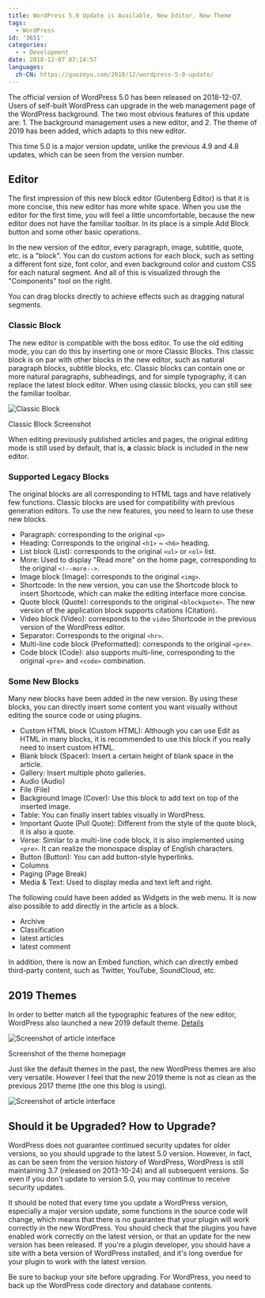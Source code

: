 ```yaml
---
title: WordPress 5.0 Update is Available, New Editor, New Theme
tags:
  - WordPress
id: '3651'
categories:
  - - Development
date: 2018-12-07 07:14:57
languages:
  zh-CN: https://guozeyu.com/2018/12/wordpress-5-0-update/
---
```


The official version of WordPress 5.0 has been released on 2018-12-07. Users of self-built WordPress can upgrade in the web management page of the WordPress background. The two most obvious features of this update are: 1. The background management uses a new editor, and 2. The theme of 2019 has been added, which adapts to this new editor.
<!-- more -->

This time 5.0 is a major version update, unlike the previous 4.9 and 4.8 updates, which can be seen from the version number.

## Editor

The first impression of this new block editor (Gutenberg Editor) is that it is more concise, this new editor has more white space. When you use the editor for the first time, you will feel a little uncomfortable, because the new editor does not have the familiar toolbar. In its place is a simple Add Block button and some other basic operations.

In the new version of the editor, every paragraph, image, subtitle, quote, etc. is a "block". You can do custom actions for each block, such as setting a different font size, font color, and even background color and custom CSS for each natural segment. And all of this is visualized through the "Components" tool on the right.

You can drag blocks directly to achieve effects such as dragging natural segments.

### Classic Block

The new editor is compatible with the boss editor. To use the old editing mode, you can do this by inserting one or more Classic Blocks. This classic block is on par with other blocks in the new editor, such as natural paragraph blocks, subtitle blocks, etc. Classic blocks can contain one or more natural paragraphs, subheadings, and for simple typography, it can replace the latest block editor. When using classic blocks, you can still see the familiar toolbar.

![Classic Block](https://cdn.ze3kr.com/6T-behmofKYLsxlrK0l_MQ/3c1dd583-f116-4d73-dadf-b81986f82b00/large)

Classic Block Screenshot

When editing previously published articles and pages, the original editing mode is still used by default, that is, **a** classic block is included in the new editor.

### Supported Legacy Blocks

The original blocks are all corresponding to HTML tags and have relatively few functions. Classic blocks are used for compatibility with previous generation editors. To use the new features, you need to learn to use these new blocks.

* Paragraph: corresponding to the original `<p>`
* Heading: Corresponds to the original `<h1>` ~ `<h6>` heading.
* List block (List): corresponds to the original `<ul>` or `<ol>` list.
* More: Used to display "Read more" on the home page, corresponding to the original `<!--more-->`.
* Image block (Image): corresponds to the original `<img>`.
* Shortcode: In the new version, you can use the Shortcode block to insert Shortcode, which can make the editing interface more concise.
* Quote block (Quote): corresponds to the original `<blockquote>`. The new version of the application block supports citations (Citation).
* Video block (Video): corresponds to the `video` Shortcode in the previous version of the WordPress editor.
* Separator: Corresponds to the original `<hr>`.
* Multi-line code block (Preformatted): corresponds to the original `<pre>`.
* Code block (Code): also supports multi-line, corresponding to the original `<pre>` and `<code>` combination.

### Some New Blocks

Many new blocks have been added in the new version. By using these blocks, you can directly insert some content you want visually without editing the source code or using plugins.

* Custom HTML block (Custom HTML): Although you can use Edit as HTML in many blocks, it is recommended to use this block if you really need to insert custom HTML.
* Blank block (Spacer): Insert a certain height of blank space in the article.
* Gallery: Insert multiple photo galleries.
* Audio (Audio)
* File (File)
* Background Image (Cover): Use this block to add text on top of the inserted image.
* Table: You can finally insert tables visually in WordPress.
* Important Quote (Pull Quote): Different from the style of the quote block, it is also a quote.
* Verse: Similar to a multi-line code block, it is also implemented using `<pre>`. It can realize the monospace display of English characters.
* Button (Button): You can add button-style hyperlinks.
* Columns
* Paging (Page Break)
* Media & Text: Used to display media and text left and right.

The following could have been added as Widgets in the web menu. It is now also possible to add directly in the article as a block.

* Archive
*   Classification
*   latest articles
*   latest comment

In addition, there is now an Embed function, which can directly embed third-party content, such as Twitter, YouTube, SoundCloud, etc.

## 2019 Themes

In order to better match all the typographic features of the new editor, WordPress also launched a new 2019 default theme. [Details](https://make.wordpress.org/core/2018/10/16/introducing-twenty-nineteen/)

![Screenshot of article interface](https://cdn.ze3kr.com/6T-behmofKYLsxlrK0l_MQ/b26e6735-e9c6-46a4-3c61-63dfb9f93d00/large)

Screenshot of the theme homepage

Just like the default themes in the past, the new WordPress themes are also very versatile. However I feel that the new 2019 theme is not as clean as the previous 2017 theme (the one this blog is using).

![Screenshot of article interface](https://cdn.ze3kr.com/6T-behmofKYLsxlrK0l_MQ/691e4199-50da-4c57-d46a-1399b5801b00/large)

## Should it be Upgraded? How to Upgrade?

WordPress does not guarantee continued security updates for older versions, so you should upgrade to the latest 5.0 version. However, in fact, as can be seen from the version history of WordPress, WordPress is still maintaining 3.7 (released on 2013-10-24) and all subsequent versions. So even if you don't update to version 5.0, you may continue to receive security updates.

It should be noted that every time you update a WordPress version, especially a major version update, some functions in the source code will change, which means that there is no guarantee that your plugin will work correctly in the new WordPress. You should check that the plugins you have enabled work correctly on the latest version, or that an update for the new version has been released. If you're a plugin developer, you should have a site with a beta version of WordPress installed, and it's long overdue for your plugin to work with the latest version.

Be sure to backup your site before upgrading. For WordPress, you need to back up the WordPress code directory and database contents.
